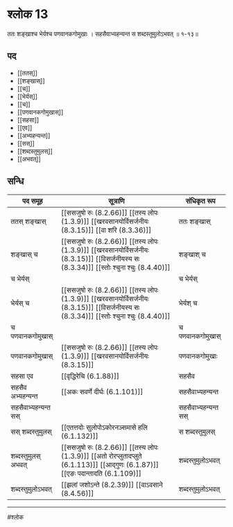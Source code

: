 # श्लोक 13

ततः शङ्खाश्च भेर्यश्च पणवानकगोमुखाः ।
सहसैवाभ्यहन्यन्त स शब्दस्तुमुलोऽभवत् ॥ १-१३॥


## पद 

- [[ततस्]]
- [[शङ्खास्]]
- [[च]]
- [[भेर्यस्]]
- [[च]]
- [[पणवानकगोमुखास्]]
- [[सहसा]]
- [[एव]]
- [[अभ्यहन्यन्त]]
- [[सस्]]
- [[शब्दस्तुमुलस्]]
- [[अभवत्]]

## सन्धि

| पद समूह | सूत्राणि | संधिकृत रूप |
| ----- | ----- | ----- |
| ततस् शङ्खास् |  [[ससजुषो रुः (8.2.66)]] [[तस्य लोपः (1.3.9)]] [[खरवसानयोर्विसर्जनीयः (8.3.15)]] [[वा शरि (8.3.36)]] | ततः शङ्खास् |
| शङ्खास् च |  [[ससजुषो रुः (8.2.66)]] [[तस्य लोपः (1.3.9)]] [[खरवसानयोर्विसर्जनीयः (8.3.15)]] [[विसर्जनीयस्य सः (8.3.34)]] [[स्तोः श्चुना श्चुः (8.4.40)]] | शङ्खाश् च |
| च भेर्यस् |  | च भेर्यस् |
| भेर्यस् च |  [[ससजुषो रुः (8.2.66)]] [[तस्य लोपः (1.3.9)]] [[खरवसानयोर्विसर्जनीयः (8.3.15)]] [[विसर्जनीयस्य सः (8.3.34)]] [[स्तोः श्चुना श्चुः (8.4.40)]] | भेर्यश् च |
| च पणवानकगोमुखास् |  | च पणवानकगोमुखास् |
| पणवानकगोमुखास् |  [[ससजुषो रुः (8.2.66)]] [[तस्य लोपः (1.3.9)]] [[खरवसानयोर्विसर्जनीयः (8.3.15)]] | पणवानकगोमुखाः |
| सहसा एव |  [[वृद्धिरेचि (6.1.88)]] | सहसैव |
| सहसैव अभ्यहन्यन्त |  [[अकः सवर्णे दीर्घः (6.1.101)]] | सहसैवाभ्यहन्यन्त |
| सहसैवाभ्यहन्यन्त सस् |  | सहसैवाभ्यहन्यन्त सस् |
| सस् शब्दस्तुमुलस् |  [[एतत्तदोः सुलोपोऽकोरनञ्समासे हलि (6.1.132)]] | स शब्दस्तुमुलस् |
| शब्दस्तुमुलस् अभवत् |  [[ससजुषो रुः (8.2.66)]] [[तस्य लोपः (1.3.9)]] [[अतो रोरप्लुतादप्लुते (6.1.113)]] [[आद्गुणः (6.1.87)]] [[एङः पदान्तादति (6.1.109)]] | शब्दस्तुमुलोऽभवत् |
| शब्दस्तुमुलोऽभवत् |  [[झलां जशोऽन्ते (8.2.39)]] [[वाऽवसाने (8.4.56)]] | शब्दस्तुमुलोऽभवत् |


---

#श्लोक
